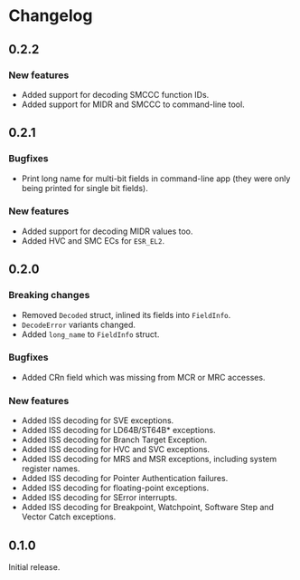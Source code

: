 # Changelog

## 0.2.2

### New features

- Added support for decoding SMCCC function IDs.
- Added support for MIDR and SMCCC to command-line tool.

## 0.2.1

### Bugfixes

- Print long name for multi-bit fields in command-line app (they were only being printed for single
  bit fields).

### New features

- Added support for decoding MIDR values too.
- Added HVC and SMC ECs for `ESR_EL2`.

## 0.2.0

### Breaking changes

- Removed `Decoded` struct, inlined its fields into `FieldInfo`.
- `DecodeError` variants changed.
- Added `long_name` to `FieldInfo` struct.

### Bugfixes

- Added CRn field which was missing from MCR or MRC accesses.

### New features

- Added ISS decoding for SVE exceptions.
- Added ISS decoding for LD64B/ST64B\* exceptions.
- Added ISS decoding for Branch Target Exception.
- Added ISS decoding for HVC and SVC exceptions.
- Added ISS decoding for MRS and MSR exceptions, including system register names.
- Added ISS decoding for Pointer Authentication failures.
- Added ISS decoding for floating-point exceptions.
- Added ISS decoding for SError interrupts.
- Added ISS decoding for Breakpoint, Watchpoint, Software Step and Vector Catch exceptions.

## 0.1.0

Initial release.
